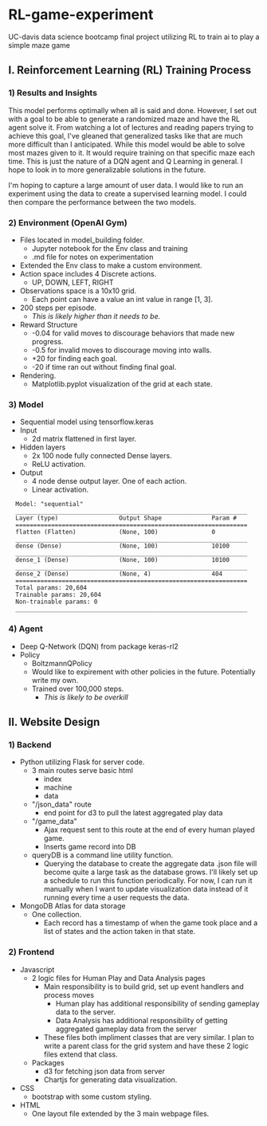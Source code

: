 # RL-game-experiment
UC-davis data science bootcamp final project utilizing RL to train ai to play a simple maze game

## I. Reinforcement Learning (RL) Training Process
  
  ### 1) Results and Insights
   This model performs optimally when all is said and done. However, I set out with a goal to be able to generate a randomized maze and have the RL agent solve it. From watching a lot of lectures and reading papers trying to achieve this goal, I've gleaned that generalized tasks like that are much more difficult than I anticipated. While this model would be able to solve most mazes given to it. It would require training on that specific maze each time. This is just the nature of a DQN agent and Q Learning in general. I hope to look in to more generalizable solutions in the future.
    
   I'm hoping to capture a large amount of user data. I would like to run an experiment using the data to create a supervised learning model. I could then compare the performance between the two models.

  ### 2) Environment (OpenAI Gym)
  * Files located in model_building folder.
    * Jupyter notebook for the Env class and training
    * .md file for notes on experimentation
  * Extended the Env class to make a custom environment.
  * Action space includes 4 Discrete actions.
    * UP, DOWN, LEFT, RIGHT
  * Observations space is a 10x10 grid.
    * Each point can have a value an int value in range [1, 3].
  * 200 steps per episode.
    * _This is likely higher than it needs to be._
  * Reward Structure
    * -0.04 for valid moves to discourage behaviors that made new progress.
    * -0.5 for invalid moves to discourage moving into walls.
    * +20 for finding each goal.
    * -20 if time ran out without finding final goal.
  * Rendering.
    * Matplotlib.pyplot visualization of the grid at each state.

  ### 3) Model
  * Sequential model using tensorflow.keras
  * Input
    * 2d matrix flattened in first layer.
  * Hidden layers
    * 2x 100 node fully connected Dense layers.
    * ReLU activation.
  * Output
    * 4 node dense output layer. One of each action.
    * Linear activation.
  ```
    Model: "sequential"
    _________________________________________________________________
    Layer (type)                 Output Shape              Param #   
    =================================================================
    flatten (Flatten)            (None, 100)               0         
    _________________________________________________________________
    dense (Dense)                (None, 100)               10100     
    _________________________________________________________________
    dense_1 (Dense)              (None, 100)               10100     
    _________________________________________________________________
    dense_2 (Dense)              (None, 4)                 404       
    =================================================================
    Total params: 20,604
    Trainable params: 20,604
    Non-trainable params: 0
    _________________________________________________________________
  ```
  ### 4) Agent
  * Deep Q-Network (DQN) from package keras-rl2
  * Policy
    * BoltzmannQPolicy 
    * Would like to expirement with other policies in the future. Potentially write my own.
    * Trained over 100,000 steps.
      * _This is likely to be overkill_

## II. Website Design
  ### 1) Backend
  * Python utilizing Flask for server code. 
    * 3 main routes serve basic html
      * index
      * machine
      * data
    * "/json_data" route
      * end point for d3 to pull the latest aggregated play data
    * "/game_data"
      * Ajax request sent to this route at the end of every human played game.
      * Inserts game record into DB
    * queryDB is a command line utility function.
      * Querying the database to create the aggregate data .json file will become quite a large task as the database grows. I'll likely set up a schedule to run this function periodically. For now, I can run it manually when I want to update visualization data instead of it running every time a user requests the data.
  * MongoDB Atlas for data storage
    * One collection.
      * Each record has a timestamp of when the game took place and a list of states and the action taken in that state.

  ### 2) Frontend
  * Javascript
    * 2 logic files for Human Play and Data Analysis pages
      * Main responsibility is to build grid, set up event handlers and process moves
        * Human play has additional responsibility of sending gameplay data to the server.
        * Data Analysis has additional responsibility of getting aggregated gameplay data from the server
      * These files both impliment classes that are very similar. I plan to write a parent class for the grid system and have these 2 logic files extend that class.
    * Packages
      * d3 for fetching json data from server
      * Chartjs for generating data visualization.
  * CSS
    * bootstrap with some custom styling.
  * HTML
    * One layout file extended by the 3 main webpage files.

